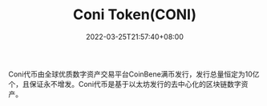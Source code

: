 ﻿---
weight: 
title: "Coni Token(CONI)"
description: "Coni代币由全球优质数字资产交易平台CoinBene满币发行，发行总量恒定为10亿个，且保证永不增发"
date: 2022-03-25T21:57:40+08:00
lastmod: 2022-03-25T16:45:40+08:00
draft: false
authors: ["Metabd"]
featuredImage: "coni-tokenconi.webp"
link: ""
tags: ["数字代币","Coni Token(CONI)"]
categories: ["navigation"]
navigation: ["数字代币"]
lightgallery: true
toc: true
pinned: false
recommend: false
recommend1: false
---
Coni代币由全球优质数字资产交易平台CoinBene满币发行，发行总量恒定为10亿个，且保证永不增发。Coni代币是基于以太坊发行的去中心化的区块链数字资产。
